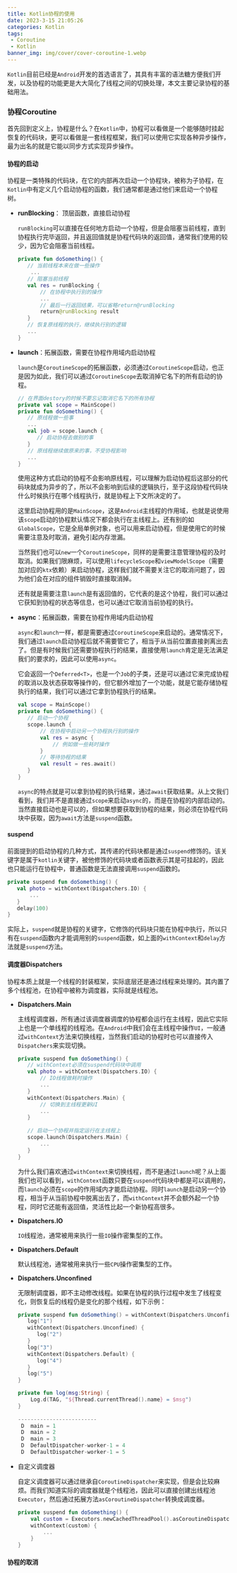 ```yaml
---
title: Kotlin协程的使用
date: 2023-3-15 21:05:26
categories: Kotlin
tags:
 - Coroutine
 - Kotlin
banner_img: img/cover/cover-coroutine-1.webp
---
```


`Kotlin`目前已经是`Android`开发的首选语言了，其具有丰富的语法糖方便我们开发，以及协程的功能更是大大简化了线程之间的切换处理，本文主要记录协程的基础用法。

### 协程Coroutine

首先回到定义上，协程是什么？在`Kotlin`中，协程可以看做是一个能够随时挂起恢复的代码块，更可以看做是一套线程框架，我们可以使用它实现各种异步操作，最为出名的就是它能以同步方式实现异步操作。

#### 协程的启动

协程是一类特殊的代码块，在它的内部再次启动一个协程块，被称为子协程，在`Kotlin`中有定义几个启动协程的函数，我们通常都是通过他们来启动一个协程树。

- **runBlocking**： 顶层函数，直接启动协程

  `runBlocking`可以直接在任何地方启动一个协程，但是会阻塞当前线程，直到协程执行完毕返回，并且返回值就是协程代码块的返回值，通常我们使用的较少，因为它会阻塞当前线程。

  ```kotlin
  private fun doSomething() {
     // 当前线程本来在做一些操作
      ...
     // 阻塞当前线程
     val res = runBlocking { 
         // 在协程中执行别的操作
         ...
         // 最后一行返回结果，可以省略return@runBlocking
         return@runBlocking result
     }
     // 恢复原线程的执行，继续执行别的逻辑
     ...
  }
  ```

- **launch**：拓展函数，需要在协程作用域内启动协程

  `launch`是`CoroutineScope`的拓展函数，必须通过`CoroutineScope`启动，也正是因为如此，我们可以通过`CoroutineScope`去取消掉它名下的所有启动的协程。

  ```kotlin
  // 在界面destory的时候不要忘记取消它名下的所有协程
  private val scope = MainScope()
  private fun doSomething() {
     // 原线程做一些事
     ...
     val job = scope.launch { 
        // 启动协程去做别的事
     }
     // 原线程继续做原来的事，不受协程影响
     ...
  }
  ```

  使用这种方式启动的协程不会影响原线程，可以理解为启动协程后这部分的代码块就成为异步的了，所以不会影响到后续的逻辑执行，至于这段协程代码块什么时候执行在哪个线程执行，就是协程上下文所决定的了。

  这里启动协程用的是`MainScope`，这是`Android`主线程的作用域，也就是说使用该`scope`启动的协程默认情况下都会执行在主线程上。还有别的如`GlobalScope`，它是全局单例对象，也可以用来启动协程，但是使用它的时候需要注意及时取消，避免引起内存泄漏。

  当然我们也可以`new`一个`CoroutineScope`，同样的是需要注意管理协程的及时取消。如果我们限麻烦，可以使用`lifecycleScope`和`viewModelScope`（需要加对应的`ktx`依赖）来启动协程，这样我们就不需要关注它的取消问题了，因为他们会在对应的组件销毁时直接取消掉。

  还有就是需要注意`launch`是有返回值的，它代表的是这个协程，我们可以通过它获知到协程的状态等信息，也可以通过它取消当前协程的执行。

- **async**：拓展函数，需要在协程作用域内启动协程

  `async`和`launch`一样，都是需要通过`CoroutineScope`来启动的。通常情况下，我们通过`launch`启动协程后就不需要管它了，相当于从当前位置直接剥离出去了。但是有时候我们还需要协程执行的结果，直接使用`launch`肯定是无法满足我们的要求的，因此可以使用`async`。

  它会返回一个`Deferred<T>`，也是一个`Job`的子类，还是可以通过它来完成协程的取消以及状态获取等操作的，但它额外增加了一个功能，就是它能存储协程执行的结果，我们可以通过它拿到协程执行的结果。

  ```kotlin
  val scope = MainScope()
  private fun doSomething() {
     // 启动一个协程
     scope.launch {
         // 在协程中启动另一个协程执行别的操作
         val res = async {
             // 例如做一些耗时操作
         }
         // 等待协程的结果
         val result = res.await()
     }
  }
  ```

  `async`的特点就是可以拿到协程的执行结果，通过`await`获取结果。从上文我们看到，我们并不是直接通过`scope`来启动`async`的，而是在协程的内部启动的。当然直接启动也是可以的，但如果想要获取到协程的结果，则必须在协程代码块中获取，因为`await`方法是`suspend`函数。

#### suspend

前面提到的启动协程的几种方式，其传递的代码块都是通过`suspend`修饰的。该关键字是属于`kotlin`关键字，被他修饰的代码块或者函数表示其是可挂起的，因此也只能运行在协程中，普通函数是无法直接调用`suspend`函数的。

```kotlin
private suspend fun doSomething() {
   val photo = withContext(Dispatchers.IO) {
       ...
   }
   delay(100)
}
```

实际上，`suspend`就是协程的关键字，它修饰的代码块只能在协程中执行，所以只有在`suspend`函数内才能调用别的`suspend`函数，如上面的`withContext`和`delay`方法就是`suspend`方法。

#### 调度器Dispatchers

协程本质上就是一个线程的封装框架，实际底层还是通过线程来处理的。其内置了多个线程池，在协程中被称为调度器，实际就是线程池。

- **Dispatchers.Main**

  主线程调度器，所有通过该调度器调度的协程都会运行在主线程，因此它实际上也是一个单线程的线程池。在`Android`中我们会在主线程中操作`UI`，一般通过`withContext`方法来切换线程，当然我们启动的协程时也可以直接传入`Dispatchers`来实现切换。

  ```kotlin
  private suspend fun doSomething() {
     // withContext必须在suspend代码块中调用
     val photo = withContext(Dispatchers.IO) {
         // IO线程做耗时操作
         ...
     }
     withContext(Dispatchers.Main) {
         // 切换到主线程更新UI
         ...
     }
         
     // 启动一个协程并指定运行在主线程上
     scope.launch(Dispatchers.Main) { 
         ...
     }
  }
  ```

  为什么我们喜欢通过`withContext`来切换线程，而不是通过`launch`呢？从上面我们也可以看到，`withContext`函数只要在`suspend`代码块中都是可以调用的，而`launch`必须在`scope`的作用域内才能启动协程。同时`launch`是启动另一个协程，相当于从当前协程中脱离出去了，而`withContext`并不会额外起一个协程，同时它还能有返回值，灵活性比起一个新协程高很多。

- **Dispatchers.IO**

  `IO`线程池，通常被用来执行一些`IO`操作密集型的工作。

- **Dispatchers.Default**

  默认线程池，通常被用来执行一些`CPU`操作密集型的工作。

- **Dispatchers.Unconfined**

  无限制调度器，即不主动修改线程。如果在协程的执行过程中发生了线程变化，则恢复后的线程仍是变化的那个线程，如下示例：

  ```kotlin
  private suspend fun doSomething() = withContext(Dispatchers.Unconfined){
     log("1")
     withContext(Dispatchers.Unconfined) {
        log("2")
     }
     log("3")
     withContext(Dispatchers.Default) {
        log("4")
     }
     log("5")
  }
  
  private fun log(msg:String) {
      Log.d(TAG, "${Thread.currentThread().name} = $msg")
  }
   
  -------------------------
   D  main = 1
   D  main = 2
   D  main = 3
   D  DefaultDispatcher-worker-1 = 4
   D  DefaultDispatcher-worker-1 = 5
  ```

  

- 自定义调度器

  自定义调度器可以通过继承自`CoroutineDispatcher`来实现，但是会比较麻烦。而我们知道实际的调度器就是个线程池，因此可以直接创建出线程池`Executor`，然后通过拓展方法`asCoroutineDispatcher`转换成调度器。

  ```kotlin
  private suspend fun doSomething() {
      val custom = Executors.newCachedThreadPool().asCoroutineDispatcher()
      withContext(custom) {
          ...
      }
  }
  ```



#### 协程的取消





























